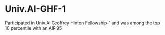 # Univ.AI-GHF-1
Participated in Univ.Ai Geoffrey Hinton Fellowship-1 and was among the top 10 percentile with an AIR 95

